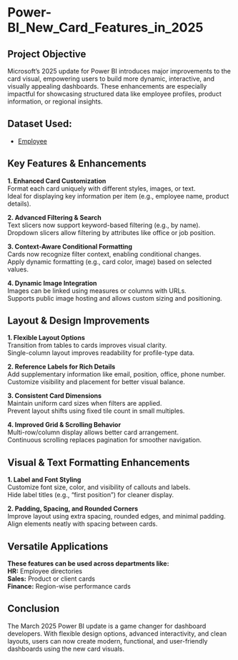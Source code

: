 # Power-BI_New_Card_Features_in_2025
## Project Objective
Microsoft’s 2025 update for Power BI introduces major improvements to the card visual, empowering users to build more dynamic, interactive, and visually appealing dashboards. These enhancements are especially impactful for showcasing structured data like employee profiles, product information, or regional insights.
## Dataset Used:
- <a href="">Employee</a>

## Key Features & Enhancements                                        
**1. Enhanced Card Customization**                                                                                                
Format each card uniquely with different styles, images, or text.                                                                                                   
Ideal for displaying key information per item (e.g., employee name, product details).                                  

**2. Advanced Filtering & Search**                                                                                                       
Text slicers now support keyword-based filtering (e.g., by name).                                                                                       
Dropdown slicers allow filtering by attributes like office or job position.                                                                                    

**3. Context-Aware Conditional Formatting**                                                                                                            
Cards now recognize filter context, enabling conditional changes.                                                                                    
Apply dynamic formatting (e.g., card color, image) based on selected values.                                                                                  

**4. Dynamic Image Integration**                                                                                                   
Images can be linked using measures or columns with URLs.                                                                                        
Supports public image hosting and allows custom sizing and positioning.                                                      

## Layout & Design Improvements
**1. Flexible Layout Options**                                              
Transition from tables to cards improves visual clarity.                                          
Single-column layout improves readability for profile-type data.                                                                            

**2. Reference Labels for Rich Details**                                                                           
Add supplementary information like email, position, office, phone number.                                                               
Customize visibility and placement for better visual balance.                                                                      

**3. Consistent Card Dimensions**                                                                   
Maintain uniform card sizes when filters are applied.                                                                
Prevent layout shifts using fixed tile count in small multiples.                      

**4. Improved Grid & Scrolling Behavior**                                                                                              
Multi-row/column display allows better card arrangement.                                                                     
Continuous scrolling replaces pagination for smoother navigation.                              

## Visual & Text Formatting Enhancements
**1. Label and Font Styling**                                                                                         
Customize font size, color, and visibility of callouts and labels.                                  
Hide label titles (e.g., “first position”) for cleaner display.                                    

**2. Padding, Spacing, and Rounded Corners**                              
Improve layout using extra spacing, rounded edges, and minimal padding.                                  
Align elements neatly with spacing between cards.                               

## Versatile Applications
**These features can be used across departments like:**                                    
**HR:** Employee directories                                        
**Sales:** Product or client cards                               
**Finance:** Region-wise performance cards                               

## Conclusion
The March 2025 Power BI update is a game changer for dashboard developers. With flexible design options, advanced interactivity, and clean layouts, users can now create modern, functional, and user-friendly dashboards using the new card visuals.



                                              



